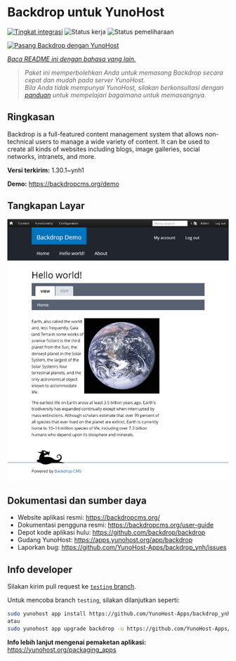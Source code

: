 <!--
N.B.: README ini dibuat secara otomatis oleh <https://github.com/YunoHost/apps/tree/master/tools/readme_generator>
Ini TIDAK boleh diedit dengan tangan.
-->

# Backdrop untuk YunoHost

[![Tingkat integrasi](https://apps.yunohost.org/badge/integration/backdrop)](https://ci-apps.yunohost.org/ci/apps/backdrop/)
![Status kerja](https://apps.yunohost.org/badge/state/backdrop)
![Status pemeliharaan](https://apps.yunohost.org/badge/maintained/backdrop)

[![Pasang Backdrop dengan YunoHost](https://install-app.yunohost.org/install-with-yunohost.svg)](https://install-app.yunohost.org/?app=backdrop)

*[Baca README ini dengan bahasa yang lain.](./ALL_README.md)*

> *Paket ini memperbolehkan Anda untuk memasang Backdrop secara cepat dan mudah pada server YunoHost.*  
> *Bila Anda tidak mempunyai YunoHost, silakan berkonsultasi dengan [panduan](https://yunohost.org/install) untuk mempelajari bagaimana untuk memasangnya.*

## Ringkasan

Backdrop is a full-featured content management system that allows non-technical users to manage a wide variety of content. It can be used to create all kinds of websites including blogs, image galleries, social networks, intranets, and more.


**Versi terkirim:** 1.30.1~ynh1

**Demo:** <https://backdropcms.org/demo>

## Tangkapan Layar

![Tangkapan Layar pada Backdrop](./doc/screenshots/Hello_world.png)

## Dokumentasi dan sumber daya

- Website aplikasi resmi: <https://backdropcms.org/>
- Dokumentasi pengguna resmi: <https://backdropcms.org/user-guide>
- Depot kode aplikasi hulu: <https://github.com/backdrop/backdrop>
- Gudang YunoHost: <https://apps.yunohost.org/app/backdrop>
- Laporkan bug: <https://github.com/YunoHost-Apps/backdrop_ynh/issues>

## Info developer

Silakan kirim pull request ke [`testing` branch](https://github.com/YunoHost-Apps/backdrop_ynh/tree/testing).

Untuk mencoba branch `testing`, silakan dilanjutkan seperti:

```bash
sudo yunohost app install https://github.com/YunoHost-Apps/backdrop_ynh/tree/testing --debug
atau
sudo yunohost app upgrade backdrop -u https://github.com/YunoHost-Apps/backdrop_ynh/tree/testing --debug
```

**Info lebih lanjut mengenai pemaketan aplikasi:** <https://yunohost.org/packaging_apps>
